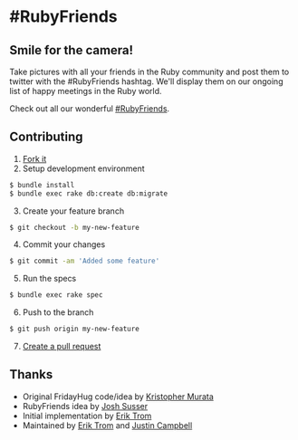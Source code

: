 # #RubyFriends

## Smile for the camera!

Take pictures with all your friends in the Ruby community and post them to twitter with the #RubyFriends hashtag. We'll display them on our ongoing list of happy meetings in the Ruby world.

Check out all our wonderful [#RubyFriends](http://www.rubyfriends.com).

## Contributing

  1. [Fork it](https://help.github.com/articles/fork-a-repo)
  2. Setup development environment

  ```bash
  $ bundle install
  $ bundle exec rake db:create db:migrate
  ```

  3. Create your feature branch

  ```bash
  $ git checkout -b my-new-feature
  ```

  4. Commit your changes

  ```bash
  $ git commit -am 'Added some feature'
  ```

  5. Run the specs

  ```bash
  $ bundle exec rake spec
  ```

  6. Push to the branch

  ```bash
  $ git push origin my-new-feature
  ```

  7. [Create a pull request](https://help.github.com/articles/using-pull-requests)

## Thanks

* Original FridayHug code/idea by [Kristopher Murata](http://twitter.com/krsmurata)
* RubyFriends idea by [Josh Susser](http://twitter.com/joshsusser)
* Initial implementation by [Erik Trom](http://twitter.com/trombom)
* Maintained by [Erik Trom](http://twitter.com/trombom) and [Justin Campbell](http://twitter.com/justincampbell)

